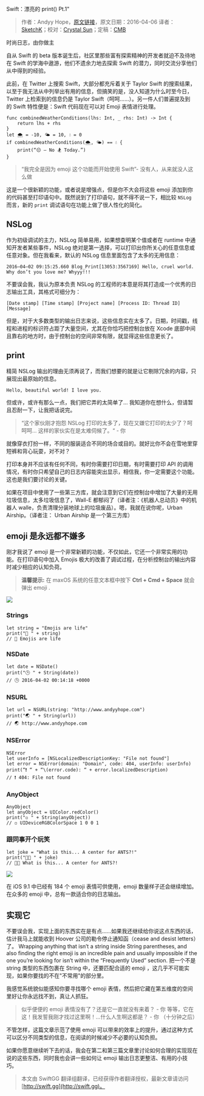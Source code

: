 Swift：漂亮的 print() Pt.1"

> 作者：Andyy Hope，[原文链接](https://medium.com/swift-programming/swift-prettify-your-print-statements-pt-1-64832bb7fafa#.4g1f5sp1d)，原文日期：2016-04-06
> 译者：[SketchK](undefined)；校对：[Crystal Sun](http://www.jianshu.com/users/7a2d2cc38444/latest_articles)；定稿：[CMB](https://github.com/chenmingbiao)
  









时尚日志，由你做主

自从 Swift 的 beta 版本诞生后，社区里那些富有探索精神的开发者就迫不及待地在 Swift 的学海中遨游，他们不遗余力地去探索 Swift 的潜力，同时交流分享他们从中得到的经验。

此前，在 Twitter 上搜索 Swift，大部分都充斥着关于 Taylor Swift 的搜索结果，以至于我无法从中列举出有用的信息，但搞笑的是，没人知道为什么时至今日，Twitter 上检索到的信息仍是 Taylor Swift（呵呵……）。另一件人们普遍提及到的 Swift 特性便是：Swift 代码现在可以对 Emoji 表情进行处理。



    
    func combinedWeatherConditions(lhs: Int, _ rhs: Int) -> Int {
        return lhs + rhs
    }
    let 🌨 = -10, 🌤 = 10, 💧 = 0
    if combinedWeatherConditions(🌨, 🌤) == 💧 {
        print(“😔 — No 🏂 Today.”)
    }

> “我完全是因为 emoji 这个功能而开始使用 Swift”- 没有人，从来就没人这么做

这是一个很新颖的功能，或者说是增强点，但是你不大会将这些 emoji 添加到你的代码甚至打印语句中。既然说到了打印语句，就不得不说一下，相比较 `NSLog` 而言，新的 `print` 调试语句在功能上做了很人性化的简化。

## NSLog
作为初级调试的主力，NSLog 简单易用，如果想查明某个值或者在 runtime 中通知开发者某些事件，NSLog 绝对是第一选择，可以打印出你所关心的任意信息或任意对象。但在我看来，默认的 NSLog 信息里面包含了太多的无用信息：

    2016–04–02 09:15:25.660 Blog_Print[13053:3567169] Hello, cruel world. Why don’t you love me? Whyyy!!!

不要误会我，我认为原本负责 NSLog 的工程师的本意是将其打造成一个优秀的日志输出工具，其格式可细分为： 

    [Date stamp] [Time stamp] [Project name] [Process ID: Thread ID] [Message]

但是，对于大多数类型的输出日志来说，这些信息实在太多了。日期，时间戳，线程和进程的标识符占距了大量空间，尤其在你恰巧把控制台放在 Xcode 底部中间且靠右的地方时，由于控制台的空间非常有限，就显得这些信息更长了。 

## print
精简 NSLog 输出的理由无须再说了，而我们想要的就是让它剔除冗余的内容，只展现出最原始的信息。

    Hello, beautiful world! I love you.

但或许，或许有那么一点，我们把它弄的太简单了... 我知道你在想什么，但请暂且忍耐一下，让我把话说完。

> “这个家伙刚才抱怨 NSLog 打印的太多了，现在又嫌它打印的太少了？呵呵呵... 这样的家伙实在是太难伺候了。“ - 你

就像穿衣打扮一样，不同的服装适合不同的场合或目的。就好比你不会在雪地里穿短裤和背心玩耍，对不对？

打印本身并不应该有任何不同，有时你需要打印日期，有时需要打印 API 的调用情况，有时你只希望自己的日志内容能突出显示，相信我，你一定需要这个功能。这也是我们要讨论的关键。

如果在项目中使用了一些第三方库，就会注意到它们在控制台中增加了大量的无用垃圾信息，太多垃圾信息了，Wall-E 都郁闷了（译者注：《机器人总动员》中的机器人 walle，负责清理分装地球上的垃圾废品）。嗯，我就在说你呢，Urban Airship。（译者注： Urban Airship 是一个第三方库）

## emoji 是永远都不嫌多

刚才我说了 emoji 是一个非常新颖的功能，不仅如此，它还一个非常实用的功能。在打印语句中加入 Emojis 极大的改善了调试过程，在分析控制台的输出内容时减少相应的认知负荷。

> **温馨提示:** 
> 在 maxOS 系统的任意文本框中按下 **Ctrl + Cmd + Space** 就会弹出 emoji .

![](https://cdn-images-1.medium.com/max/1600/1*32Y_9OrQhKOMU6FjnCpMLQ.jpeg)

### Strings

    
    let string = "Emojis are life"
    print("🔹 " + string)
    // 🔹 Emojis are life

### NSDate

    
    let date = NSDate()
    print("🕒 " + String(date))
    // 🕒 2016-04-02 00:14:18 +0000

### NSURL

    
    let url = NSURL(string: "http://www.andyyhope.com")
    print("🌏 " + String(url))
    // 🌏 http://www.andyyhope.com

### NSError

    
    NSError
    let userInfo = [NSLocalizedDescriptionKey: "File not found"]
    let error = NSError(domain: "Domain", code: 404, userInfo: userInfo)
    print(“❗️ “ + “\(error.code): “ + error.localizedDescription)
    // ❗️ 404: File not found

### AnyObject

    
    AnyObject
    let anyObject = UIColor.redColor()
    print("◽️ " + String(anyObject))
    // ◽️ UIDeviceRGBColorSpace 1 0 0 1

### 跟同事开个玩笑

    
    let joke = "What is this... A center for ANTS?!"
    print("🏫🐜 " + joke)
    // 🏫🐜 What is this... A center for ANTS?!

![](https://cdn-images-1.medium.com/max/1600/1*jg0ZyJOF0qzttmjl24hLgw.jpeg)

在 iOS 9.1 中已经有 184 个 emoji 表情可供使用，emoji 数量样子还会继续增加。在众多的 emoji 中，总有一款适合你的日志输出。 

## 实现它
不要误会我，实现上面的东西实在是有点......如果我还继续给你说这点东西的话，估计我马上就能收到 Hoover 公司的勒令停止通知函（cease and desist letters）了。
Wrapping anything that isn’t a string inside String parentheses, and also finding the right emoji is an incredible pain and usually impossible if the one you’re looking for isn’t within the “Frequently Used” section.
把一个不是 string 类型的东西包裹在 String 中，还要匹配合适的 emoji ，这几乎不可能实现，如果你要找的不在"不常用"的部分里。

我感觉系统貌似能感知你要寻找哪个 emoji 表情，然后把它藏在第五维度的空间里好让你永远找不到，真让人抓狂。

> 似乎便便的 emoji 表情没有了？还是它一直就没有来着？ - 你
> 等等，它在这！我发誓我刚才找过这里啊！...什么人生啊这都是？ - 你 （十分钟之后）

不管怎样，这篇文章示范了使用 emoji 可以带来的效率上的提升，通过这种方式可以区分不同类型的信息，在阅读的时候减少不必要的认知负担。

如果你愿意继续听下去的话，我会在第二和第三篇文章里讨论如何合理的实现现在说的这些东西，同时我也会讲一些如何让 emoji 输出日志更整洁、有用的小技巧。
> 本文由 SwiftGG 翻译组翻译，已经获得作者翻译授权，最新文章请访问 [http://swift.gg](http://swift.gg)。